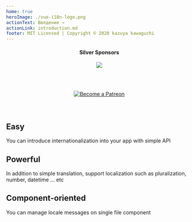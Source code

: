 ```yaml
---
home: true
heroImage: ./vue-i18n-logo.png
actionText: Введение →
actionLink: introduction.md
footer: MIT Licensed | Copyright © 2020 kazuya kawaguchi
---
```


<div class="sponsors" style="text-align:center; padding: 0 0 24px 0;">
  <h4>Silver Sponsors</h4>
  <a href="https://www.codeandweb.com/babeledit?utm_campaign=vue-i18n-2019-01" target="_blank">
    <img src="/vue-i18n/patrons/babeledit.png">
  </a>
</div>

<div class="github" style="text-align:center; padding: 0 0 24px 0;">
  <sponsor-button />
</div>

<div class="patreon" style="padding: 0 0 24px 0;">
  <p style="text-align: center;">
    <a href="https://www.patreon.com/kazupon" target="_blank">
      <img src="https://c5.patreon.com/external/logo/become_a_patron_button.png" alt="Become a Patreon">
    </a>
  </p>
</div>

<div class="features">
  <div class="feature">
    <h2>Easy</h2>
    <p>You can introduce internationalization into your app with simple API</p>
  </div>
  <div class="feature">
    <h2>Powerful</h2>
    <p>In addition to simple translation, support localization such as pluralization, number, datetime ... etc</p>
  </div>
  <div class="feature">
    <h2>Component-oriented</h2>
    <p>You can manage locale messages on single file component</p>
  </div>
</div>
